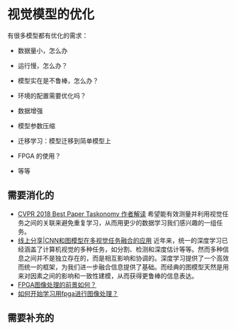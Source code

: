 
# 视觉模型的优化

有很多模型都有优化的需求：

- 数据量小，怎么办
- 运行慢，怎么办？
- 模型实在是不鲁棒，怎么办？


- 环境的配置需要优化吗？
- 数据增强
- 模型参数压缩
- 迁移学习：模型迁移到简单模型上
- FPGA 的使用？
- 等等






## 需要消化的

- [CVPR 2018 Best Paper Taskonomy 作者解读](https://zhuanlan.zhihu.com/p/38425434)  希望能有效测量并利用视觉任务之间的关联来避免重复学习，从而用更少的数据学习我们感兴趣的一组任务。
- [线上分享|CNN和图模型在多视觉任务融合的应用](https://zhuanlan.zhihu.com/p/23489693) 近年来，统一的深度学习已经涵盖了计算机视觉的多种任务，如分割、检测和深度估计等等。然而多种信息之间并不是独立存在的，而是相互影响和协调的。深度学习提供了一个高效而统一的框架，为我们进一步融合信息提供了基础。而经典的图模型天然是用来对因素之间的影响和一致性建模，从而获得更鲁棒的信息表达。
- [FPGA图像处理的前景如何？](https://www.zhihu.com/question/33279684)
- [如何开始学习用fpga进行图像处理？](https://www.zhihu.com/question/33521118)

## 需要补充的
